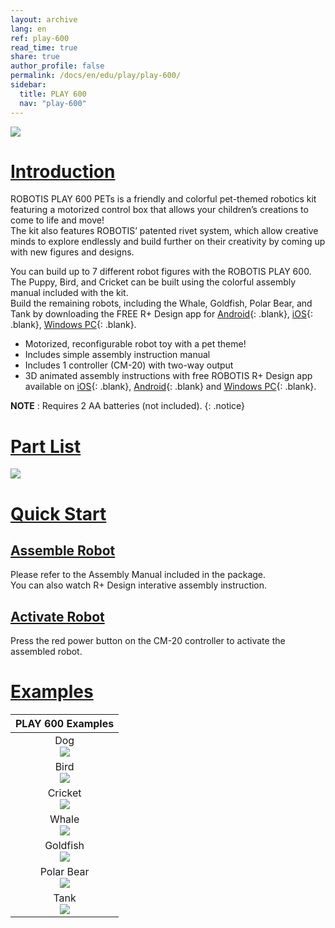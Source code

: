 ```yaml
---
layout: archive
lang: en
ref: play-600
read_time: true
share: true
author_profile: false
permalink: /docs/en/edu/play/play-600/
sidebar:
  title: PLAY 600
  nav: "play-600"
---
```


![](/assets/images/edu/play/600/play600_product.png)

# [Introduction](#introduction)
ROBOTIS PLAY 600 PETs is a friendly and colorful pet-themed robotics kit featuring a motorized control box that allows your children’s creations to come to life and move!  
The kit also features ROBOTIS’ patented rivet system, which allow creative minds to explore endlessly and build further on their creativity by coming up with new figures and designs.

You can build up to 7 different robot figures with the ROBOTIS PLAY 600.  
The Puppy, Bird, and Cricket can be built using the colorful assembly manual included with the kit.  
Build the remaining robots, including the Whale, Goldfish, Polar Bear, and Tank by downloading the FREE R+ Design app for [Android]{: .blank}, [iOS]{: .blank}, [Windows PC]{: .blank}.

- Motorized, reconfigurable robot toy with a pet theme!
- Includes simple assembly instruction manual
- Includes 1 controller (CM-20) with two-way output
- 3D animated assembly instructions with free ROBOTIS R+ Design app available on [iOS]{: .blank}, [Android]{: .blank} and [Windows PC]{: .blank}.

**NOTE** : Requires 2 AA batteries (not included).
{: .notice}

# [Part List](#part-list)

![](/assets/images/edu/play/600/play600_partlist.png)

# [Quick Start](#quick-start)
## [Assemble Robot](#assemble-robot)

Please refer to the Assembly Manual included in the package.  
You can also watch R+ Design interative assembly instruction.

## [Activate Robot](#activate-robot)

Press the red power button on the CM-20 controller to activate the assembled robot.

# [Examples](#examples)

|                         PLAY 600 Examples                          |
|:------------------------------------------------------------------:|
|    Dog<br>![](/assets/images/edu/play/600/play600_pets_01.png)     |
|    Bird<br>![](/assets/images/edu/play/600/play600_pets_02.png)    |
|  Cricket<br>![](/assets/images/edu/play/600/play600_pets_03.png)   |
|   Whale<br>![](/assets/images/edu/play/600/play600_pets_04.png)    |
|  Goldfish<br>![](/assets/images/edu/play/600/play600_pets_05.png)  |
| Polar Bear<br>![](/assets/images/edu/play/600/play600_pets_06.png) |
|    Tank<br>![](/assets/images/edu/play/600/play600_pets_07.png)    |

[iOS]: https://itunes.apple.com/us/app/r-m-design-robotis/id975779539
[Android]: https://play.google.com/store/apps/details?id=com.robotis.mdesign
[Windows PC]: http://en.robotis.com/service/download.php?no=11
